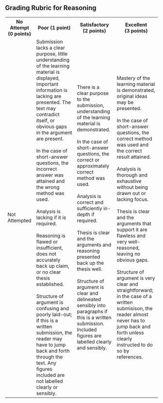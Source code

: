 ## Grading Rubric for Reasoning ##

<table>
  <tr>
    <th>No Attempt (0&nbsp;points)</th>
    <th>Poor (1&nbsp;point)</th>
    <th>Satisfactory (2&nbsp;points)</th>
    <th>Excellent (3&nbsp;points)</th>
  </tr>
  <tr>
    <td>Not Attempted</td>
    <td>Submission lacks a clear purpose, little understanding of the learning material is displayed, important information is lacking are presented. The text may contradict itself, or obvious gaps in the argument are present. <br/><br/>In the case of short-answer questions, the incorrect answer was attained and the wrong method was used.
<br/><br/> Analysis is lacking if it is required.
<br/><br/> Reasoning is flawed or insufficient, does not accurately back up claim, or no clear thesis established.
<br/><br/> Structure of argument is confusing and poorly laid-out; if this is a written submission, the reader may have to jump back and forth through the text. Any figures included are not labelled clearly or sensibly.
</td>
    <td>There is a clear purpose to the submission, understanding of the learning material is demonstrated.
<br/><br/>In the case of short-answer questions, the correct or approximately correct method was used.
<br/><br/> Analysis is correct and sufficiently in-depth if required.
<br/><br/> Thesis is clear and the arguments and reasoning presented back up the thesis well.
<br/><br/> Structure of argument is clear and delineated sensibly into paragraphs if this is a written submission. Included figures are labelled clearly and sensibly.
</td>
    <td>Mastery of the learning material is demonstrated, original ideas may be presented.
<br/><br/>In the case of short-answer questions, the correct method was used and the correct result attained.
<br/><br>Analysis is thorough and exhaustive without being drawn out or lacking focus.
<br/><br/>Thesis is clear and the arguments that support it are flawless and very well-reasoned, leaving no obvious gaps.
<br/><br/> Structure of argument is very clear and straightforward; in the case of a written submisison, the reader almost never has to jump back and forth unless clearly instructed to do so by references.
</td>
  </tr>
</table>
